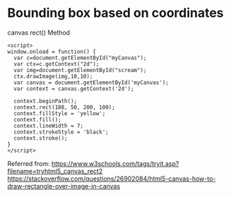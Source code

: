 # Bounding box based on coordinates         
canvas rect() Method         


    <script>
    window.onload = function() {
      var c=document.getElementById("myCanvas");
      var ctx=c.getContext("2d");
      var img=document.getElementById("scream");  
      ctx.drawImage(img,10,10);  
      var canvas = document.getElementById('myCanvas');
      var context = canvas.getContext('2d');

      context.beginPath();
      context.rect(188, 50, 200, 100);
      context.fillStyle = 'yellow';
      context.fill();
      context.lineWidth = 7;
      context.strokeStyle = 'black';
      context.stroke();
    }
    </script>    

Referred from: https://www.w3schools.com/tags/tryit.asp?filename=tryhtml5_canvas_rect2    
https://stackoverflow.com/questions/26902084/html5-canvas-how-to-draw-rectangle-over-image-in-canvas    
